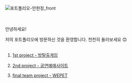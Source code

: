 

![포트폴리오-안현정_front](https://github.com/cho1ok/PORTFOLIO/assets/117049958/296bac37-1d87-4aba-a141-e20d025f390d)

<br><br>
안녕하세요! 

저의 포트폴리오에 방문하신 것을 환영합니다. 천천히 둘러보세요 😊 <br><br>


1. <a href="https://github.com/cho1ok/project1_escape_game">1st project - 방탈출게임</a>
   
2. <a href="https://github.com/cho1ok/project2_java_swing">2nd project - 공연예매사이트</a>
   
3. <a href="https://github.com/cho1ok/project3_team4_wepet">final team project - WEPET</a>


